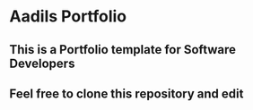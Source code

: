 # Aadils Portfolio 
## This is a Portfolio template for Software Developers 
## Feel free to clone this repository and edit
